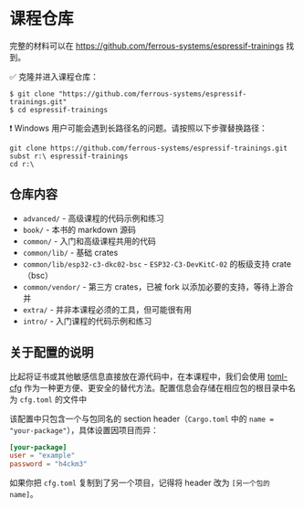 # 课程仓库

完整的材料可以在 <https://github.com/ferrous-systems/espressif-trainings> 找到。

✅ 克隆并进入课程仓库：

```console
$ git clone "https://github.com/ferrous-systems/espressif-trainings.git"
$ cd espressif-trainings
```

❗ Windows 用户可能会遇到长路径名的问题。请按照以下步骤替换路径：

```console
git clone https://github.com/ferrous-systems/espressif-trainings.git
subst r:\ espressif-trainings
cd r:\
```

## 仓库内容

- `advanced/` - 高级课程的代码示例和练习
- `book/` - 本书的 markdown 源码
- `common/` - 入门和高级课程共用的代码
- `common/lib/` - 基础 crates
- `common/lib/esp32-c3-dkc02-bsc` - `ESP32-C3-DevKitC-02` 的板级支持 crate（bsc）
- `common/vendor/` - 第三方 crates，已被 fork 以添加必要的支持，等待上游合并
- `extra/` - 并非本课程必须的工具，但可能很有用
- `intro/` - 入门课程的代码示例和练习


## 关于配置的说明

比起将证书或其他敏感信息直接放在源代码中，在本课程中，我们会使用 [toml-cfg](https://github.com/jamesmunns/toml-cfg) 作为一种更方便、更安全的替代方法。配置信息会存储在相应包的根目录中名为 `cfg.toml` 的文件中

该配置中只包含一个与包同名的 section header（`Cargo.toml` 中的 `name = "your-package"`），具体设置因项目而异：

```toml
[your-package]
user = "example"
password = "h4ckm3"
```

如果你把 `cfg.toml` 复制到了另一个项目，记得将 header 改为 `[另一个包的 name]`。

